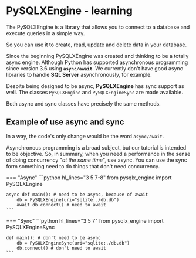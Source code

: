 # PySQLXEngine - learning

The PySQLXEngine is a library that allows you to connect to a database and execute queries in a simple way.

So you can use it to create, read, update and delete data in your database.

Since the beginning PySQLXEngine was created and thinking to be a totally async engine. 
Although Python has supported asynchronous programming since version 3.6 using **`async/await`**.
We currently don't have good async libraries to handle **SQL Server** asynchronously, for example.

Despite being designed to be async, **PySQLXEngine** has sync support as well. The classes ``PySQLXEngine`` and ``PySQLXEngineSync`` are made available.

Both async and sync classes have precisely the same methods.


## Example of use async and sync

In a way, the code's only change would be the word `async/await`.

Asynchronous programming is a broad subject, but our tutorial is intended to be objective. So, in summary, 
when you need a performance in the sense of doing concurrency "*at the same time*", use async. 
You can use the sync form something need to do things that don't need concurrency.


=== "Async"
    ```python hl_lines="3 5 7-8"
    from pysqlx_engine import PySQLXEngine

    async def main(): # need to be async, because of await
        db = PySQLXEngine(uri="sqlite:./db.db")
        await db.connect() # need to await
    ```

=== "Sync"
    ```python hl_lines="3 5 7"
    from pysqlx_engine import PySQLXEngineSync

    def main(): # don't need to be async
        db = PySQLXEngineSync(uri="sqlite:./db.db")
        db.connect() # don't need to await
    ```